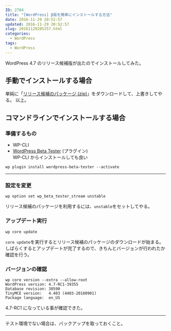 ```yaml
---
ID: 2784
title: "[WordPress] β版を簡単にインストールする方法"
date: 2016-11-29 20:52:57
updated: 2016-11-29 20:52:57
slug: 20161129205257.html
categories:
  - WordPress
tags:
  - WordPress
---
```


WordPress 4.7 のリリース候補版が出たのでインストールしてみた。

<!--more-->

## 手動でインストールする場合

単純に「<a href="https://wordpress.org/wordpress-4.7-RC1.zip">リリース候補のパッケージ (zip)</a>」をダウンロードして、上書きしてやる。
以上。

## コマンドラインでインストールする場合

### 準備するもの

- WP-CLI
- <a href="https://wordpress.org/plugins/wordpress-beta-tester/">WordPress Beta Tester</a> (プラグイン)  
  WP-CLI からインストールしても良い

<pre class="command-line language-bash" data-user="root" data-host="localhost" data-output="2"><code>wp plugin install wordpress-beta-tester --activate</code></pre>

---

### 設定を変更

<pre class="command-line language-bash" data-user="root" data-host="localhost" data-output="2"><code>wp option set wp_beta_tester_stream unstable</code></pre>

リリース候補のパッケージを利用するには、`unstable`をセットしてやる。

### アップデート実行

<pre class="command-line language-bash" data-user="root" data-host="localhost" data-output="2"><code>wp core update</code></pre>

`core update`を実行するとリリース候補のパッケージのダウンロードが始まる。しばらくするとアップデートが完了するので、きちんとバージョンが行われたか確認を行う。

### バージョンの確認

<pre class="command-line language-bash" data-user="root" data-host="localhost" data-output="2-5"><code>wp core version --extra --allow-root
WordPress version: 4.7-RC1-39355
Database revision: 38590
TinyMCE version:   4.403 (4403-20160901)
Package language:  en_US</code></pre>

4.7-RC1 になっている事が確認できた。

---

テスト環境でない場合は、バックアップを取っておくこと。

